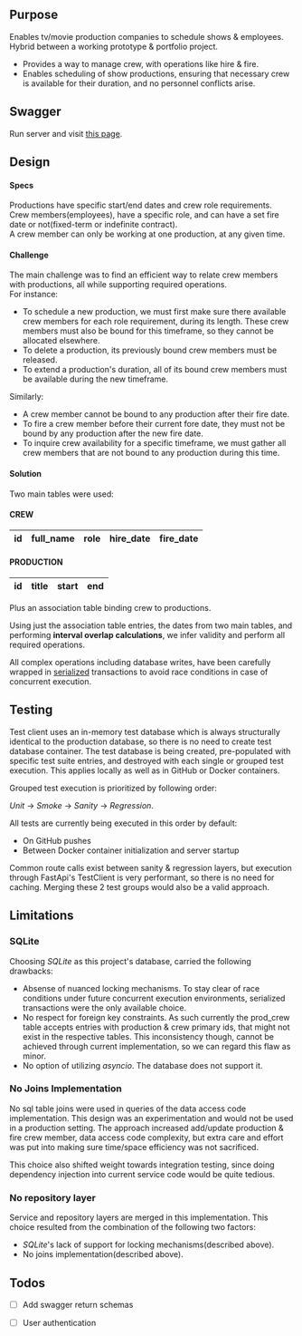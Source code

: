 ## Purpose
 Enables tv/movie production companies to schedule shows & employees.  
 Hybrid between a working prototype & portfolio 
  project.
- Provides a way to manage crew, with operations like hire & fire. 
- Enables scheduling of show productions, ensuring that necessary crew is available for their duration, and no 
  personnel conflicts arise.


## Swagger
Run server and visit [this page][swagger].


## Design
#### Specs
Productions have specific start/end dates and crew role requirements.  
Crew members(employees), have a specific role, and can have a set fire date or not(fixed-term or indefinite contract).  
A crew member can only be working at one production, at any given time.

#### Challenge
The main challenge was to find an efficient way to relate crew members with productions, all while supporting required 
operations.  
For instance: 
- To schedule a new production, we must first make sure there available crew members for each role requirement, during 
  its length. These crew members must also be bound for this timeframe, so they cannot be allocated elsewhere.
- To delete a production, its previously bound crew members must be released.
- To extend a production's duration, all of its bound crew members must be available during the new timeframe.

Similarly:
- A crew member cannot be bound to any production after their fire date.
- To fire a crew member before their current fore date, they must not be bound by any production after the new fire 
  date.
- To inquire crew availability for a specific timeframe, we must gather all crew members that are not bound to any 
  production during this time.

#### Solution
Two main tables were used:

#### CREW

| id | full_name          | role          | hire_date | fire_date  |
|----|--------------------|---------------|-----------|------------|

#### PRODUCTION

| id | title             | start      | end        |
|----|-------------------|------------|------------|

Plus an association table binding crew to productions.  

Using just the association table entries, the dates from two main tables, and performing **interval overlap 
calculations**, we infer validity and perform all required operations.

All complex operations including database writes, have been carefully wrapped in [serialized][sqlite transactions] 
transactions to avoid race conditions in case of concurrent execution.


## Testing
Test client uses an in-memory test database which is always structurally identical to the production database, so there 
is no need to create test database container. 
The test database is being created, pre-populated with specific test suite entries, and destroyed with each single or 
grouped test execution. This applies locally as well as in GitHub or Docker containers. 

Grouped test execution is prioritized by following order:

*Unit* &rarr; *Smoke* &rarr; *Sanity* &rarr; *Regression*. 

All tests are currently being executed in this order by default: 
- On GitHub pushes 
- Between Docker container initialization and server startup

Common route calls exist between sanity & regression layers, but execution through FastApi's TestClient is very 
performant, so there is no need for caching. Merging these 2 test groups would also be a valid approach.


## Limitations

### SQLite
Choosing *SQLite* as this project's database, carried the following drawbacks:
- Absense of nuanced locking mechanisms. To stay clear of race conditions under future concurrent execution 
  environments, serialized transactions were the only available choice.
- No respect for foreign key constraints. As such currently the prod_crew table accepts entries with production & crew 
  primary ids, that might not exist in the respective tables. This inconsistency though, cannot be achieved through
  current implementation, so we can regard this flaw as minor.
- No option of utilizing *asyncio*. The database does not support it.

### No Joins Implementation
No sql table joins were used in queries of the data access code implementation. This design was an experimentation and 
would not be used in a production setting. The approach increased add/update production & fire crew member, data access 
code complexity, but extra care and effort was put into making sure time/space efficiency was not sacrificed. 

This choice also shifted weight towards integration testing, since doing dependency injection into current service 
code would be quite tedious.

### No repository layer
Service and repository layers are merged in this implementation. This choice resulted from the combination of the 
following two factors:
- *SQLite*'s lack of support for locking mechanisms(described above).
- No joins implementation(described above).


## Todos

- [ ] Add swagger return schemas
- [ ] User authentication


[swagger]: http://127.0.0.1:80/docs
[sqlite transactions]: https://www.sqlite.org/transactional.html